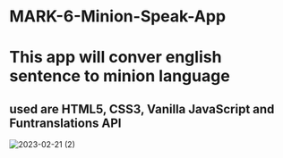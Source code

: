 # MARK-6-Minion-Speak-App
<h1>This app will conver english sentence to minion language</h1>
<h2>used are HTML5, CSS3, Vanilla JavaScript and Funtranslations API</h2>



![2023-02-21 (2)](https://user-images.githubusercontent.com/125183729/220309395-c827b888-914f-415d-beef-f30e11495c11.png)
